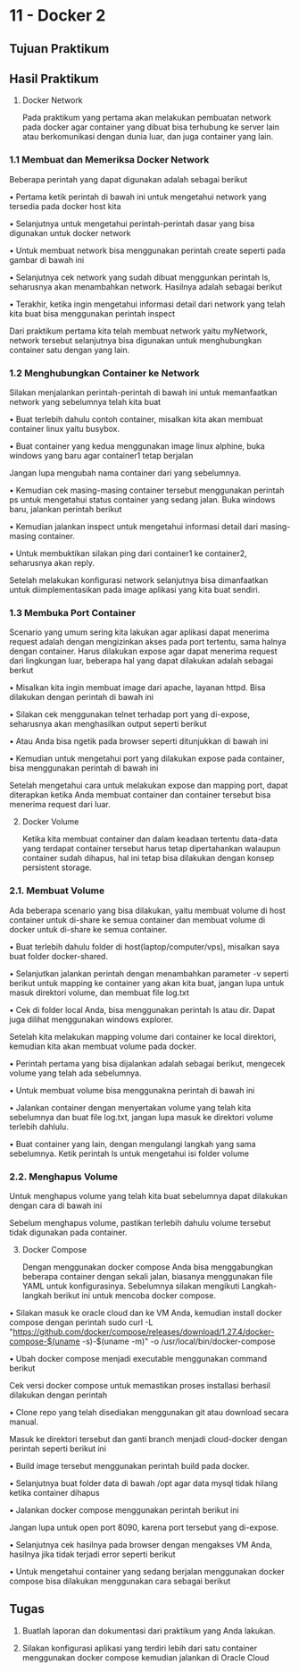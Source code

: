 # 11 - Docker 2

## Tujuan Praktikum

## Hasil Praktikum

1.	Docker Network

    Pada praktikum yang pertama akan melakukan pembuatan network pada docker agar container yang dibuat bisa terhubung ke server lain atau berkomunikasi dengan dunia luar, dan juga container yang lain.

### 1.1	Membuat dan Memeriksa Docker Network

Beberapa perintah yang dapat digunakan adalah sebagai berikut

•	Pertama ketik perintah di bawah ini untuk mengetahui network yang tersedia pada docker host kita

•	Selanjutnya untuk mengetahui perintah-perintah dasar yang bisa digunakan untuk docker network

•	Untuk membuat network bisa menggunakan perintah create seperti pada gambar di bawah ini

•	Selanjutnya cek network yang sudah dibuat menggunkan perintah ls, seharusnya akan menambahkan network. Hasilnya adalah sebagai berikut

•	Terakhir, ketika ingin mengetahui informasi detail dari network yang telah kita buat bisa menggunakan perintah inspect


Dari praktikum pertama kita telah membuat network yaitu myNetwork, network tersebut selanjutnya bisa digunakan untuk menghubungkan container satu dengan yang lain.


### 1.2	Menghubungkan Container ke Network

Silakan menjalankan perintah-perintah di bawah ini untuk memanfaatkan network yang sebelumnya telah kita buat

•	Buat terlebih dahulu contoh container, misalkan kita akan membuat container linux yaitu busybox.

•	Buat container yang kedua menggunakan image linux alphine, buka windows yang baru agar container1 tetap berjalan

Jangan lupa mengubah nama container dari yang sebelumnya.

•	Kemudian cek masing-masing container tersebut menggunakan perintah ps untuk mengetahui status container yang sedang jalan. Buka windows baru, jalankan perintah berikut

•	Kemudian jalankan inspect untuk mengetahui informasi detail dari masing-masing container.

•	Untuk membuktikan silakan ping dari container1 ke container2, seharusnya akan reply.

Setelah melakukan konfigurasi network selanjutnya bisa dimanfaatkan untuk diimplementasikan pada image aplikasi yang kita buat sendiri.

### 1.3	Membuka Port Container

Scenario yang umum sering kita lakukan agar aplikasi dapat menerima request adalah dengan mengizinkan akses pada port tertentu, sama halnya dengan container. Harus dilakukan expose agar dapat menerima request dari lingkungan luar, beberapa hal yang dapat dilakukan adalah sebagai berkut

•	Misalkan kita ingin membuat image dari apache, layanan httpd. Bisa dilakukan dengan perintah di bawah ini

•	Silakan cek menggunakan telnet terhadap port yang di-expose, seharusnya akan menghasilkan output seperti berikut

•	Atau Anda bisa ngetik pada browser seperti ditunjukkan di bawah ini

•	Kemudian untuk mengetahui port yang dilakukan expose pada container, bisa menggunakan perintah di bawah ini

Setelah mengetahui cara untuk melakukan expose dan mapping port, dapat diterapkan ketika Anda membuat container dan container tersebut bisa menerima request dari luar.

2.	Docker Volume

    Ketika kita membuat container dan dalam keadaan tertentu data-data yang terdapat container tersebut harus tetap dipertahankan walaupun container sudah dihapus, hal ini tetap bisa dilakukan dengan konsep persistent storage.

### 2.1.	Membuat Volume

Ada beberapa scenario yang bisa dilakukan, yaitu membuat volume di host container untuk di-share ke semua container dan membuat volume di docker untuk di-share ke semua container.

•	Buat terlebih dahulu folder di host(laptop/computer/vps), misalkan saya buat folder docker-shared.

•	Selanjutkan jalankan perintah dengan menambahkan parameter -v seperti berikut untuk mapping ke container yang akan kita buat, jangan lupa untuk masuk direktori volume, dan membuat file log.txt

•	Cek di folder local Anda, bisa menggunakan perintah ls atau dir. Dapat juga dilihat menggunakan windows explorer.

Setelah kita melakukan mapping volume dari container ke local direktori, kemudian kita akan membuat volume pada docker.

•	Perintah pertama yang bisa dijalankan adalah sebagai berikut, mengecek volume yang telah ada sebelumnya.

•	Untuk membuat volume bisa menggunakna perintah di bawah ini

•	Jalankan container dengan menyertakan volume yang telah kita sebelumnya dan buat file log.txt, jangan lupa masuk ke direktori volume terlebih dahlulu.

•	Buat container yang lain, dengan mengulangi langkah yang sama sebelumnya. Ketik perintah ls untuk mengetahui isi folder volume

### 2.2.	Menghapus Volume

Untuk menghapus volume yang telah kita buat sebelumnya dapat dilakukan dengan cara di bawah ini

Sebelum menghapus volume, pastikan terlebih dahulu volume tersebut tidak digunakan pada container.

3.	Docker Compose

    Dengan menggunakan docker compose Anda bisa menggabungkan beberapa container dengan sekali jalan, biasanya menggunakan file YAML untuk konfigurasinya. Sebelumnya silakan mengikuti Langkah-langkah berikut ini untuk mencoba docker compose.

•	Silakan masuk ke oracle cloud dan ke VM Anda, kemudian install docker compose dengan perintah sudo curl -L "https://github.com/docker/compose/releases/download/1.27.4/docker-compose-$(uname -s)-$(uname -m)" -o /usr/local/bin/docker-compose

•	Ubah docker compose menjadi executable menggunakan command berikut

Cek versi docker compose untuk memastikan proses installasi berhasil dilakukan dengan perintah

•	Clone repo yang telah disediakan menggunakan git atau download secara manual.
 
Masuk ke direktori tersebut dan ganti branch menjadi cloud-docker dengan perintah seperti berikut ini

•	Build image tersebut menggunakan perintah build pada docker.
 
•	Selanjutnya buat folder data di bawah /opt agar data mysql tidak hilang ketika container dihapus
 
•	Jalankan docker compose menggunakan perintah berikut ini
 
Jangan lupa untuk open port 8090, karena port tersebut yang di-expose. 

•	Selanjutnya cek hasilnya pada browser dengan mengakses VM Anda, hasilnya jika tidak terjadi error seperti berikut

•	Untuk mengetahui container yang sedang berjalan menggunakan docker compose bisa dilakukan menggunakan cara sebagai berikut

## Tugas

1.	Buatlah laporan dan dokumentasi dari praktikum yang Anda lakukan.

2.	Silakan konfigurasi aplikasi yang terdiri lebih dari satu container menggunakan docker compose kemudian jalankan di Oracle Cloud






